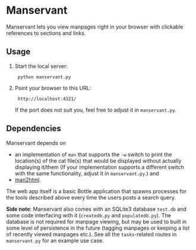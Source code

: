 # Manservant

Manservant lets you view manpages right in your browser with clickable
references to sections and links.

## Usage

1. Start the local server:

        python manservant.py

2. Point your browser to this URL:

        http://localhost:4321/

   If the port does not suit you, feel free to adjust it in
   `manservant.py`.

## Dependencies

Manservant depends on

- an implementation of `man` that supports the `-w` switch to print the
  location(s) of the cat file(s) that would be displayed without actually
  displaying it/them (If your implementation supports a different switch
  with the same functionality, adjust it in `manservant.py`.) and
- [man2html](http://dcssrv1.oit.uci.edu/indiv/ehood/man2html.html).

The web app itself is a basic Bottle application that spawns processes for
the tools described above every time the users posts a search query.

**Side note**:
Manservant also comes with an SQLite3 database `test.db` and some code
interfacing with it (`createdb.py` and `populatedb.py`). The database is
not required for manpage viewing, but may be used to built in some level of
persistence in the future (tagging manpages or keeping a list of
recently viewed manpages etc.). See all the `tasks`-related routes in
`manservant.py` for an example use case.
